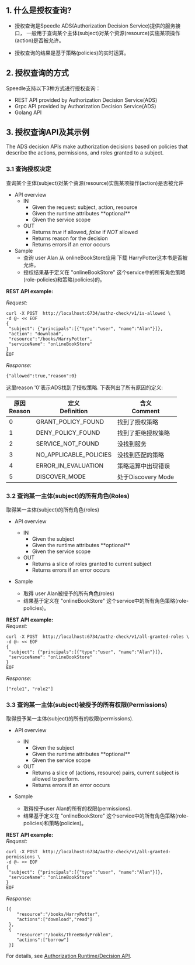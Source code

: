 ## 1. 什么是授权查询?

- 授权查询是Speedle ADS(Authorization Decision Service)提供的服务接口， 一般用于查询某个主体(subject)对某个资源(resource)实施某项操作(action)是否被允许。

- 授权查询的结果是基于策略(policies)的实时运算。

## 2. 授权查询的方式

Speedle支持以下3种方式进行授权查询：
- REST API provided by Authorization Decision Service(ADS)
- Grpc API provided by Authorization Decision Service(ADS)
- Golang API

## 3. 授权查询API及其示例

The ADS decision APIs make authorization decisions based on policies that describe the actions, permissions, and roles granted to a subject.

### 3.1 查询授权决定

查询某个主体(subject)对某个资源(resource)实施某项操作(action)是否被允许

- API overview
  - IN
    - Given the request: subject, action, resource
    - Given the runtime attributes \*\*optional\*\*
    - Given the service scope
  - OUT
    - Returns _true_ if allowed, _false_ if _NOT_ allowed
    - Returns reason for the decision
    - Returns errors if an error occurs
- Sample
  - 查询 user Alan 从 onlineBookStore应用 下载 HarryPotter这本书是否被允许。
  - 授权结果基于定义在 "onlineBookStore" 这个service中的所有角色策略(role-policies)和策略(policies)的。

**REST API example:**

_Request:_

```
curl -X POST  http://localhost:6734/authz-check/v1/is-allowed \
-d @- << EOF
{
 "subject": {"principals":[{"type":"user", "name":"Alan"}]},
 "action": "download",
 "resource":"/books/HarryPotter",
 "serviceName": "onlineBookStore"
}
EOF
```

_Response:_

```
{"allowed":true,"reason":0}
```

这里reason '0'表示ADS找到了授权策略. 下表列出了所有原因的定义:

 <table class="bordered striped">
    <thead>
      <tr>
        <th>原因<br>Reason</th>
        <th>定义<br>Definition</th>
        <th>含义<br>Comment</th>
      </tr>
    </thead>
    <tbody>
      <tr>
        <td> 0 </td>
        <td> GRANT_POLICY_FOUND </td>
        <td> 找到了授权策略 </td>
      </tr>
      <tr>
        <td> 1 </td>
        <td> DENY_POLICY_FOUND </td>
        <td> 找到了拒绝授权策略 </td>
      </tr>
      <tr>
        <td> 2 </td>
        <td> SERVICE_NOT_FOUND </td>
        <td> 没找到服务 </td>
      </tr>
      <tr>
        <td> 3 </td>
        <td> NO_APPLICABLE_POLICIES </td>
        <td> 没找到匹配的策略 </td>
      </tr>
      <tr>
        <td> 4 </td>
        <td> ERROR_IN_EVALUATION </td>
        <td> 策略运算中出现错误 </td>
      </tr>
      <tr>
        <td> 5 </td>
        <td> DISCOVER_MODE </td>
        <td> 处于Discovery Mode </td>
      </tr>
   </tbody>
 </table>

### 3.2 查询某一主体(subject)的所有角色(Roles)

取得某一主体(subject)的所有角色(roles)

- API overview

  - IN
    - Given the subject
    - Given the runtime attributes \*\*optional\*\*
    - Given the service scope
  - OUT
    - Returns a slice of roles granted to current subject
    - Returns errors if an error occurs

- Sample
  - 取得 user Alan被授予的所有角色(roles)
  - 结果基于定义在 "onlineBookStore" 这个service中的所有角色策略(role-policies)。

**REST API example:**  
_Request:_

```
curl -X POST  http://localhost:6734/authz-check/v1/all-granted-roles \
-d @- << EOF
{
 "subject": {"principals":[{"type":"user", "name":"Alan"}]},
 "serviceName": "onlineBookStore"
}
EOF
```

_Response:_

```
["role1", "role2"]
```

### 3.3 查询某一主体(subject)被授予的所有权限(Permissions)

取得授予某一主体(subject)的所有的权限(permissions).

- API overview

  - IN
    - Given the subject
    - Given the runtime attributes \*\*optional\*\*
    - Given the service scope
  - OUT
    - Returns a slice of (actions, resource) pairs, current subject is allowed to perform.
    - Returns errors if an error occurs

- Sample
  - 取得授予user Alan的所有的权限(permissions). 
  - 结果基于定义在 "onlineBookStore" 这个service中的所有角色策略(role-policies)和策略(policies)。

**REST API example:**  
_Request:_

```
curl -X POST  http://localhost:6734/authz-check/v1/all-granted-permissions \
-d @- << EOF
{
 "subject": {"principals":[{"type":"user", "name":"Alan"}]},
 "serviceName": "onlineBookStore"
}
EOF
```

_Response:_

```
[{
    "resource":"/books/HarryPotter",
    "actions":["download","read"]
 },
 {
    "resource":"/books/ThreeBodyProblem",
    "actions":["borrow"]
 }]
```

For details, see [Authorization Runtime/Decision API](../api/decision_api).
